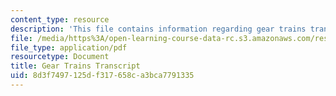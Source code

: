 ```yaml
---
content_type: resource
description: 'This file contains information regarding gear trains transcript. '
file: /media/https%3A/open-learning-course-data-rc.s3.amazonaws.com/res-tll-004-stem-concept-videos-fall-2013/8d3f7497125df317658ca3bca7791335_MITRES_TLL-004F13_GearTra.pdf
file_type: application/pdf
resourcetype: Document
title: Gear Trains Transcript
uid: 8d3f7497-125d-f317-658c-a3bca7791335
---
```

